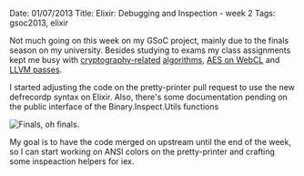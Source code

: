Date: 01/07/2013
Title: Elixir: Debugging and Inspection - week 2
Tags: gsoc2013, elixir

Not much going on this week on my GSoC project, mainly due to the finals season on my university. Besides studying to exams my class assignments kept me busy with [cryptography-related](https://gist.github.com/brunoro/5894145) [algorithms](https://gist.github.com/brunoro/5893701), [AES on WebCL](https://bitbucket.org/brunoro/aes-webcl) and [LLVM passes](https://bitbucket.org/brunoro/clone-constant-args).

I started adjusting the code on the pretty-printer pull request to use the new defrecordp syntax on Elixir. Also, there's some documentation pending on the public interface of the Binary.Inspect.Utils functions

![Finals, oh finals.](http://static.someecards.com/someecards/usercards/1335298036781_3013300.png)

My goal is to have the code merged on upstream until the end of the week, so I can start working on ANSI colors on the pretty-printer and crafting some inspeaction helpers for iex.
